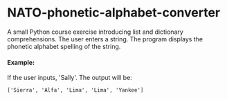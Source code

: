# NATO-phonetic-alphabet-converter

A small Python course exercise introducing list and dictionary 
comprehensions. The user enters a string. The program displays
the phonetic alphabet spelling of the string.

#### Example:
If the user inputs, 'Sally'. The output will be: 

`['Sierra', 'Alfa', 'Lima', 'Lima', 'Yankee']`
